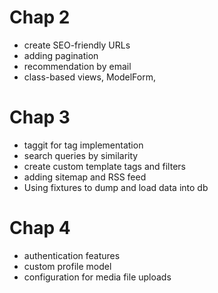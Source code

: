 # Chap 2
- create SEO-friendly URLs
- adding pagination
- recommendation by email
- class-based views, ModelForm, 

# Chap 3
- taggit for tag implementation
- search queries by similarity
- create custom template tags and filters
- adding sitemap and RSS feed
- Using fixtures to dump and load data into db

# Chap 4
- authentication features
- custom profile model
- configuration for media file uploads